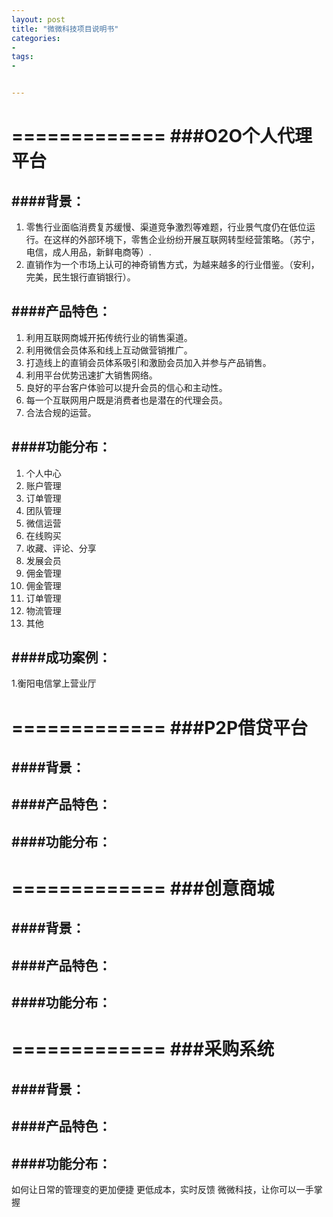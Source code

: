 ```yaml
---
layout: post
title: "微微科技项目说明书"
categories:
- 
tags:
- 


---
```


=============
###O2O个人代理平台
=============

####背景：
-------------
1. 零售行业面临消费复苏缓慢、渠道竞争激烈等难题，行业景气度仍在低位运行。在这样的外部环境下，零售企业纷纷开展互联网转型经营策略。（苏宁，电信，成人用品，新鲜电商等）.
2. 直销作为一个市场上认可的神奇销售方式，为越来越多的行业借鉴。（安利，完美，民生银行直销银行）。

####产品特色：
-------------
1. 利用互联网商城开拓传统行业的销售渠道。
2. 利用微信会员体系和线上互动做营销推广。
3. 打造线上的直销会员体系吸引和激励会员加入并参与产品销售。
4. 利用平台优势迅速扩大销售网络。
5. 良好的平台客户体验可以提升会员的信心和主动性。
6. 每一个互联网用户既是消费者也是潜在的代理会员。
7. 合法合规的运营。

####功能分布：
-------------
1. 个人中心
2. 账户管理
3. 订单管理
4. 团队管理
5. 微信运营
6. 在线购买
7. 收藏、评论、分享
8. 发展会员
9. 佣金管理
10. 佣金管理
11. 订单管理
12. 物流管理
13. 其他

####成功案例：
-------------
1.衡阳电信掌上营业厅

=============
###P2P借贷平台
=============
####背景：
-------------
####产品特色：
-------------
####功能分布：
-------------


=============
###创意商城
=============
####背景：
-------------
####产品特色：
-------------
####功能分布：
-------------


=============
###采购系统
=============
####背景：
-------------
####产品特色：
-------------
####功能分布：
-------------

如何让日常的管理变的更加便捷
更低成本，实时反馈
微微科技，让你可以一手掌握
